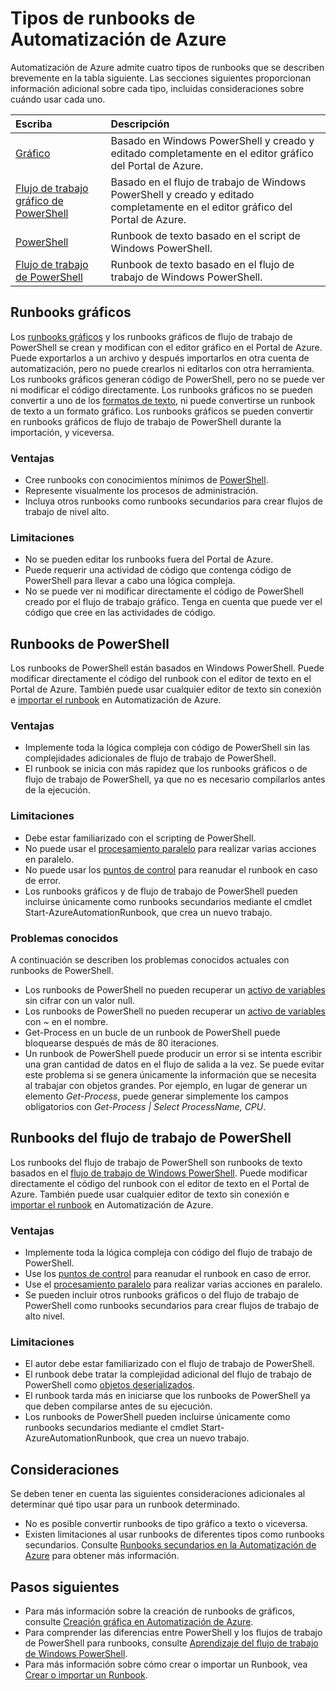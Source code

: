 <properties 
   pageTitle="Tipos de runbooks de Automatización de Azure"
   description="Describe los distintos tipos de Runbooks que puede usar en la Automatización de Azure y las consideraciones que debe tener en cuenta al determinar qué tipo usar. "
   services="automation"
   documentationCenter=""
   authors="mgoedtel"
   manager="jwhit"
   editor="tysonn" />
<tags 
   ms.service="automation"
   ms.devlang="na"
   ms.topic="article"
   ms.tgt_pltfrm="na"
   ms.workload="infrastructure-services"
   ms.date="07/06/2016"
   ms.author="bwren" />

# Tipos de runbooks de Automatización de Azure

Automatización de Azure admite cuatro tipos de runbooks que se describen brevemente en la tabla siguiente. Las secciones siguientes proporcionan información adicional sobre cada tipo, incluidas consideraciones sobre cuándo usar cada uno.


| Escriba | Descripción |
|:---|:---|
| [Gráfico](#graphical-runbooks) | Basado en Windows PowerShell y creado y editado completamente en el editor gráfico del Portal de Azure. | 
| [Flujo de trabajo gráfico de PowerShell](#graphical-runbooks) | Basado en el flujo de trabajo de Windows PowerShell y creado y editado completamente en el editor gráfico del Portal de Azure. 
| [PowerShell](#powershell-runbooks) | Runbook de texto basado en el script de Windows PowerShell.
| [Flujo de trabajo de PowerShell](#powershell-workflow-runbooks) | Runbook de texto basado en el flujo de trabajo de Windows PowerShell. |


## Runbooks gráficos

Los [runbooks gráficos](automation-runbook-types.md#graphical-runbooks) y los runbooks gráficos de flujo de trabajo de PowerShell se crean y modifican con el editor gráfico en el Portal de Azure. Puede exportarlos a un archivo y después importarlos en otra cuenta de automatización, pero no puede crearlos ni editarlos con otra herramienta. Los runbooks gráficos generan código de PowerShell, pero no se puede ver ni modificar el código directamente. Los runbooks gráficos no se pueden convertir a uno de los [formatos de texto](automation-runbook-types.md), ni puede convertirse un runbook de texto a un formato gráfico. Los runbooks gráficos se pueden convertir en runbooks gráficos de flujo de trabajo de PowerShell durante la importación, y viceversa.

### Ventajas

- Cree runbooks con conocimientos mínimos de [PowerShell](automation-powershell-workflow.md).
- Represente visualmente los procesos de administración.
- Incluya otros runbooks como runbooks secundarios para crear flujos de trabajo de nivel alto.


### Limitaciones

- No se pueden editar los runbooks fuera del Portal de Azure.
- Puede requerir una actividad de código que contenga código de PowerShell para llevar a cabo una lógica compleja.
- No se puede ver ni modificar directamente el código de PowerShell creado por el flujo de trabajo gráfico. Tenga en cuenta que puede ver el código que cree en las actividades de código.


## Runbooks de PowerShell

Los runbooks de PowerShell están basados en Windows PowerShell. Puede modificar directamente el código del runbook con el editor de texto en el Portal de Azure. También puede usar cualquier editor de texto sin conexión e [importar el runbook](http://msdn.microsoft.com/library/azure/dn643637.aspx) en Automatización de Azure.

### Ventajas

- Implemente toda la lógica compleja con código de PowerShell sin las complejidades adicionales de flujo de trabajo de PowerShell.
- El runbook se inicia con más rapidez que los runbooks gráficos o de flujo de trabajo de PowerShell, ya que no es necesario compilarlos antes de la ejecución.

### Limitaciones

- Debe estar familiarizado con el scripting de PowerShell.
- No puede usar el [procesamiento paralelo](automation-powershell-workflow.md#parallel-processing) para realizar varias acciones en paralelo.
- No puede usar los [puntos de control](automation-powershell-workflow.md#checkpoints) para reanudar el runbook en caso de error.
- Los runbooks gráficos y de flujo de trabajo de PowerShell pueden incluirse únicamente como runbooks secundarios mediante el cmdlet Start-AzureAutomationRunbook, que crea un nuevo trabajo.

### Problemas conocidos
A continuación se describen los problemas conocidos actuales con runbooks de PowerShell.

- Los runbooks de PowerShell no pueden recuperar un [activo de variables](automation-variables.md) sin cifrar con un valor null.
- Los runbooks de PowerShell no pueden recuperar un [activo de variables](automation-variables.md) con *~* en el nombre.
- Get-Process en un bucle de un runbook de PowerShell puede bloquearse después de más de 80 iteraciones.
- Un runbook de PowerShell puede producir un error si se intenta escribir una gran cantidad de datos en el flujo de salida a la vez. Se puede evitar este problema si se genera únicamente la información que se necesita al trabajar con objetos grandes. Por ejemplo, en lugar de generar un elemento *Get-Process*, puede generar simplemente los campos obligatorios con *Get-Process | Select ProcessName, CPU*.

## Runbooks del flujo de trabajo de PowerShell

Los runbooks del flujo de trabajo de PowerShell son runbooks de texto basados en el [flujo de trabajo de Windows PowerShell](automation-powershell-workflow.md). Puede modificar directamente el código del runbook con el editor de texto en el Portal de Azure. También puede usar cualquier editor de texto sin conexión e [importar el runbook](http://msdn.microsoft.com/library/azure/dn643637.aspx) en Automatización de Azure.

### Ventajas

- Implemente toda la lógica compleja con código del flujo de trabajo de PowerShell.
- Use los [puntos de control](automation-powershell-workflow.md#checkpoints) para reanudar el runbook en caso de error.
- Use el [procesamiento paralelo](automation-powershell-workflow.md#parallel-processing) para realizar varias acciones en paralelo.
- Se pueden incluir otros runbooks gráficos o del flujo de trabajo de PowerShell como runbooks secundarios para crear flujos de trabajo de alto nivel.


### Limitaciones

- El autor debe estar familiarizado con el flujo de trabajo de PowerShell.
- El runbook debe tratar la complejidad adicional del flujo de trabajo de PowerShell como [objetos deserializados](automation-powershell-workflow.md#code-changes).
- El runbook tarda más en iniciarse que los runbooks de PowerShell ya que deben compilarse antes de su ejecución.
- Los runbooks de PowerShell pueden incluirse únicamente como runbooks secundarios mediante el cmdlet Start-AzureAutomationRunbook, que crea un nuevo trabajo.


## Consideraciones

Se deben tener en cuenta las siguientes consideraciones adicionales al determinar qué tipo usar para un runbook determinado.

- No es posible convertir runbooks de tipo gráfico a texto o viceversa.
- Existen limitaciones al usar runbooks de diferentes tipos como runbooks secundarios. Consulte [Runbooks secundarios en la Automatización de Azure](automation-child-runbooks.md) para obtener más información.

  
## Pasos siguientes

- Para más información sobre la creación de runbooks de gráficos, consulte [Creación gráfica en Automatización de Azure](automation-graphical-authoring-intro.md).
- Para comprender las diferencias entre PowerShell y los flujos de trabajo de PowerShell para runbooks, consulte [Aprendizaje del flujo de trabajo de Windows PowerShell](automation-powershell-workflow.md).
- Para más información sobre cómo crear o importar un Runbook, vea [Crear o importar un Runbook](automation-creating-importing-runbook.md).

<!---HONumber=AcomDC_0713_2016-->